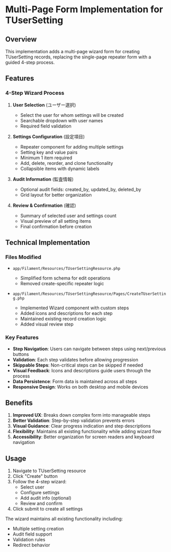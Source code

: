# Multi-Page Form Implementation for TUserSetting

## Overview

This implementation adds a multi-page wizard form for creating TUserSetting records, replacing the single-page repeater form with a guided 4-step process.

## Features

### 4-Step Wizard Process

1. **User Selection** (ユーザー選択)
   - Select the user for whom settings will be created
   - Searchable dropdown with user names
   - Required field validation

2. **Settings Configuration** (設定項目)
   - Repeater component for adding multiple settings
   - Setting key and value pairs
   - Minimum 1 item required
   - Add, delete, reorder, and clone functionality
   - Collapsible items with dynamic labels

3. **Audit Information** (監査情報)
   - Optional audit fields: created_by, updated_by, deleted_by
   - Grid layout for better organization

4. **Review & Confirmation** (確認)
   - Summary of selected user and settings count
   - Visual preview of all setting items
   - Final confirmation before creation

## Technical Implementation

### Files Modified

- `app/Filament/Resources/TUserSettingResource.php`
  - Simplified form schema for edit operations
  - Removed create-specific repeater logic

- `app/Filament/Resources/TUserSettingResource/Pages/CreateTUserSetting.php`
  - Implemented Wizard component with custom steps
  - Added icons and descriptions for each step
  - Maintained existing record creation logic
  - Added visual review step

### Key Features

- **Step Navigation**: Users can navigate between steps using next/previous buttons
- **Validation**: Each step validates before allowing progression
- **Skippable Steps**: Non-critical steps can be skipped if needed
- **Visual Feedback**: Icons and descriptions guide users through the process
- **Data Persistence**: Form data is maintained across all steps
- **Responsive Design**: Works on both desktop and mobile devices

## Benefits

1. **Improved UX**: Breaks down complex form into manageable steps
2. **Better Validation**: Step-by-step validation prevents errors
3. **Visual Guidance**: Clear progress indication and step descriptions
4. **Flexibility**: Maintains all existing functionality while adding wizard flow
5. **Accessibility**: Better organization for screen readers and keyboard navigation

## Usage

1. Navigate to TUserSetting resource
2. Click "Create" button
3. Follow the 4-step wizard:
   - Select user
   - Configure settings
   - Add audit info (optional)
   - Review and confirm
4. Click submit to create all settings

The wizard maintains all existing functionality including:
- Multiple setting creation
- Audit field support
- Validation rules
- Redirect behavior